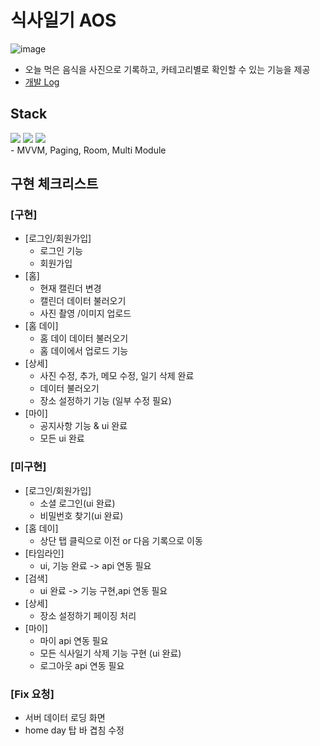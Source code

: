 # 식사일기 AOS
![image](https://github.com/my-food-diarybook/AOS/assets/85734140/8de369ac-4d0c-4535-bf8a-c960f5653266)
- 오늘 먹은 음식을 사진으로 기록하고, 카테고리별로 확인할 수 있는 기능을 제공
- [개발 Log](https://www.notion.so/Android-2c7707ec50a2425b90d04715d1b93251)
## Stack
<div align=start> 
  <img src="https://img.shields.io/badge/android-3DDC84?style=for-the-badge&logo=android&logoColor=white"> 
  <img src="https://img.shields.io/badge/kotlin-7F52FF?style=for-the-badge&logo=kotlin&logoColor=white">
  <img src="https://img.shields.io/badge/Jetpack Compose-67C52A?style=for-the-badge&logo=jetpackcompose&logoColor=white"> 
</div>
- MVVM, Paging, Room, Multi Module


## 구현 체크리스트

### [구현]
- [로그인/회원가입]
  - 로그인 기능
  - 회원가입
- [홈]
  - 현재 캘린더 변경
  - 캘린더 데이터 불러오기
  - 사진 촬영 /이미지 업로드
- [홈 데이]
  - 홈 데이 데이터 불러오기
  - 홈 데이에서 업로드 기능
- [상세]
  - 사진 수정, 추가, 메모 수정, 일기 삭제 완료
  - 데이터 불러오기
  - 장소 설정하기 기능 (일부 수정 필요)
- [마이]
  - 공지사항 기능 & ui 완료
  - 모든 ui 완료

### [미구현]
- [로그인/회원가입]
  - 소셜 로그인(ui 완료)
  - 비밀번호 찾기(ui 완료)
- [홈 데이]
  - 상단 탭 클릭으로 이전 or 다음 기록으로 이동
- [타임라인]
  - ui, 기능 완료 -> api 연동 필요
- [검색]
  - ui 완료 -> 기능 구현,api 연동 필요
- [상세]
  - 장소 설정하기 페이징 처리
- [마이]
  - 마이 api 연동 필요
  - 모든 식사일기 삭제 기능 구현 (ui 완료)
  - 로그아웃 api 연동 필요
  
### [Fix 요청]
- 서버 데이터 로딩 화면
- home day 탑 바 겹침 수정
